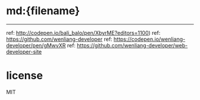 
# md:{filename}
** **
ref: http://codepen.io/bali_balo/pen/XbyrME?editors=1100)
ref: https://github.com/wenliang-developer
ref: https://codepen.io/wenliang-developer/pen/gMwvXR
ref: https://github.com/wenliang-developer/web-developer-site

# license
MIT  